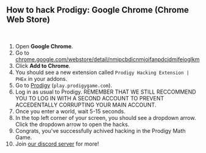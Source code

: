 ## How to hack Prodigy: Google Chrome (Chrome Web Store)

<br>

1. Open **Google Chrome**.
2. Go to [chrome.google.com/webstore/detail/nmipcbdicnmjoifanpdcjdmifeioglkm](https://chrome.google.com/webstore/detail/nmipcbdicnmjoifanpdcjdmifeioglk/)
3. Click **Add to Chrome**.
4. You should see a new extension called `Prodigy Hacking Extension | PHEx` in your addons.
5. Go to [Prodigy](https://play.prodigygame.com) (``play.prodigygame.com``).
6. Log in as usual to Prodigy. REMEMBER THAT WE STILL RECCOMMEND YOU TO LOG IN WITH A SECOND ACCOUNT TO PREVENT ACCEDENTALLY CORRUPTING YOUR MAIN ACCOUNT.
7. Once you enter a world, wait 5-15 seconds.
8. In the top left corner of your screen, you should see a dropdown arrow. Click the dropdown arrow to open the hacks.
9. Congrats, you've successfully achived hacking in the Prodigy Math Game.
10. Join [our discord server](https://dsc.gg/ProdigyPNP) for more!